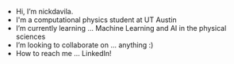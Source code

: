 - Hi, I’m nickdavila.
- I'm a computational physics student at UT Austin
- I’m currently learning ... Machine Learning and AI in the physical sciences
- I’m looking to collaborate on ... anything :)
- How to reach me ... LinkedIn!
